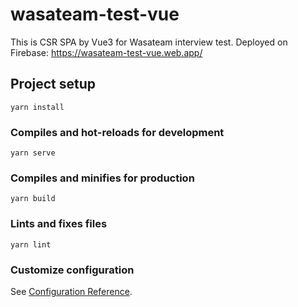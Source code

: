 # wasateam-test-vue

This is CSR SPA by Vue3 for Wasateam interview test.
Deployed on Firebase: https://wasateam-test-vue.web.app/

## Project setup
```
yarn install
```

### Compiles and hot-reloads for development
```
yarn serve
```

### Compiles and minifies for production
```
yarn build
```

### Lints and fixes files
```
yarn lint
```

### Customize configuration
See [Configuration Reference](https://cli.vuejs.org/config/).
